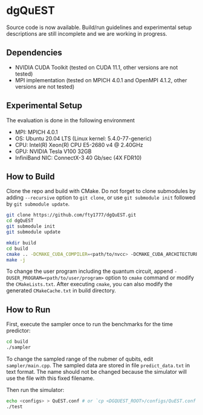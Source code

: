 # dgQuEST

Source code is now available. Build/run guidelines and experimental setup descriptions are still incomplete and we are working in progress.
## Dependencies

- NVIDIA CUDA Toolkit (tested on CUDA 11.1, other versions are not tested)
- MPI implementation (tested on MPICH 4.0.1 and OpenMPI 4.1.2, other versions are not tested)

## Experimental Setup

The evaluation is done in the following environment
- MPI: MPICH 4.0.1
- OS: Ubuntu 20.04 LTS (Linux kernel: 5.4.0-77-generic)
- CPU: Intel(R) Xeon(R) CPU E5-2680 v4 @ 2.40GHz
- GPU: NVIDIA Tesla V100 32GB
- InfiniBand NIC: ConnectX-3 40 Gb/sec (4X FDR10)

## How to Build

Clone the repo and build with CMake. Do not forget to clone submodules by adding `--recursive` option to `git clone`, or use `git submodule init` followed by `git submodule update`.

```bash
git clone https://github.com/fty1777/dgQuEST.git
cd dgQuEST
git submodule init
git submodule update

mkdir build
cd build
cmake .. -DCMAKE_CUDA_COMPILER=<path/to/nvcc> -DCMAKE_CUDA_ARCHITECTURES=<arch, e.g. 70 for V100>
make -j
```

To change the user program including the quantum circuit, append `-DUSER_PROGRAM=<path/to/user/program>` option to `cmake` command or modify the `CMakeLists.txt`. After executing `cmake`, you can also modify the generated `CMakeCache.txt` in build directory.

## How to Run

First, execute the sampler once to run the benchmarks for the time predictor:

```bash
cd build
./sampler
```

To change the sampled range of the nubmer of qubits, edit `sampler/main.cpp`. The sampled data are stored in file `predict_data.txt` in text format. The name should not be changed because the simulator will use the file with this fixed filename.

Then run the simulator:

```bash
echo <configs> > QuEST.conf # or `cp <DGQUEST_ROOT>/configs/QuEST.conf .`
./test
```
